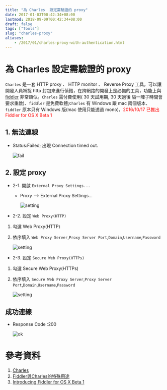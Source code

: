 ```yaml
---
title: "為 Charles  設定需驗證的 proxy"
date: 2017-01-03T00:42:34+08:00
lastmod: 2018-09-09T00:42:34+08:00
draft: false
tags: ["Tools"]
slug: "charles-proxy"
aliases:
    - /2017/01/charles-proxy-with-authentication.html
---
```

# 為 Charles 設定需驗證的 proxy
`Charles` 是一套 HTTP proxy 、 HTTP monitor 、 Reverse Proxy 工具，可以讓開發人員補捉 http 封包來進行偵錯，在跨網路的開發上是必備的工具，功能上與 [fiddler](FIddler2.com) 非常類似。`Charles` 需付費使用( 30 天試用期, 30 天過後 隔一陣子時間會要求重啟)、`fiddler` 是免費軟體;`Charles` 有 Windows 跟 mac 兩個版本、`fiddler` 原本只有 Windows 版(mac 使用只能透過 mono)，<span style='color:red'>2016/10/17 已推出 Fiddler for OS X Beta 1</span>

## 1. 無法連線
- Status:Failed; 出現 Connection timed out.
    
    ![fail](https://cloud.githubusercontent.com/assets/3851540/21677662/0a99e94a-d376-11e6-9396-66e3bdd8dda6.png)

## 2. 設定 proxy

- 2-1. 開啟 `External Proxy Settings...`
    - Proxy --> External Proxy Settings...
        
        ![setting](https://cloud.githubusercontent.com/assets/3851540/21677661/0a975d10-d376-11e6-8166-933c1ecdeeaf.png)

- 2-2. 設定 `Web Proxy(HTTP)`
1. 勾選 Web Proxy(HTTP)
2. 依序填入 `Web Proxy Server`,`Proxy Server Port`,`Domain`,`Username`,`Password`
    
    ![setting](https://cloud.githubusercontent.com/assets/3851540/21677660/0a972eee-d376-11e6-8dcc-ac72308bbcd4.png)

- 2-3. 設定 `Secure Web Proxy(HTTPs)`
1. 勾選 Secure Web Proxy(HTTPs)
2. 依序填入 `Secure Web Proxy Server`,`Proxy Server Port`,`Domain`,`Username`,`Password`
    
    ![setting](https://cloud.githubusercontent.com/assets/3851540/21677658/0a5794aa-d376-11e6-8932-4a5ef093fc91.png)

## 成功連線
- Response Code :200
    
    ![ok](https://cloud.githubusercontent.com/assets/3851540/21677659/0a7b0e80-d376-11e6-8e5b-e5e332447bf4.png)


# 參考資料
1. [Charles](https://www.charlesproxy.com/)
2. [Fiddler與Charles的特殊用途](http://www.cnblogs.com/cos2004/archive/2013/04/17/3024171.html)
3. [Introducing Fiddler for OS X Beta 1](http://www.telerik.com/blogs/introducing-fiddler-for-os-x-beta-1)